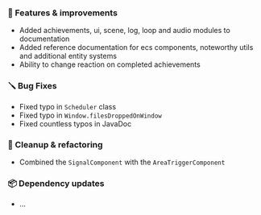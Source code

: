 ### 🚀 Features & improvements

- Added achievements, ui, scene, log, loop and audio modules to documentation
- Added reference documentation for ecs components, noteworthy utils and additional entity systems
- Ability to change reaction on completed achievements

### 🪛 Bug Fixes

- Fixed typo in `Scheduler` class
- Fixed typo in `Window.filesDroppedOnWindow`
- Fixed countless typos in JavaDoc

### 🧽 Cleanup & refactoring

- Combined the `SignalComponent` with the `AreaTriggerComponent`

### 📦 Dependency updates

- ...